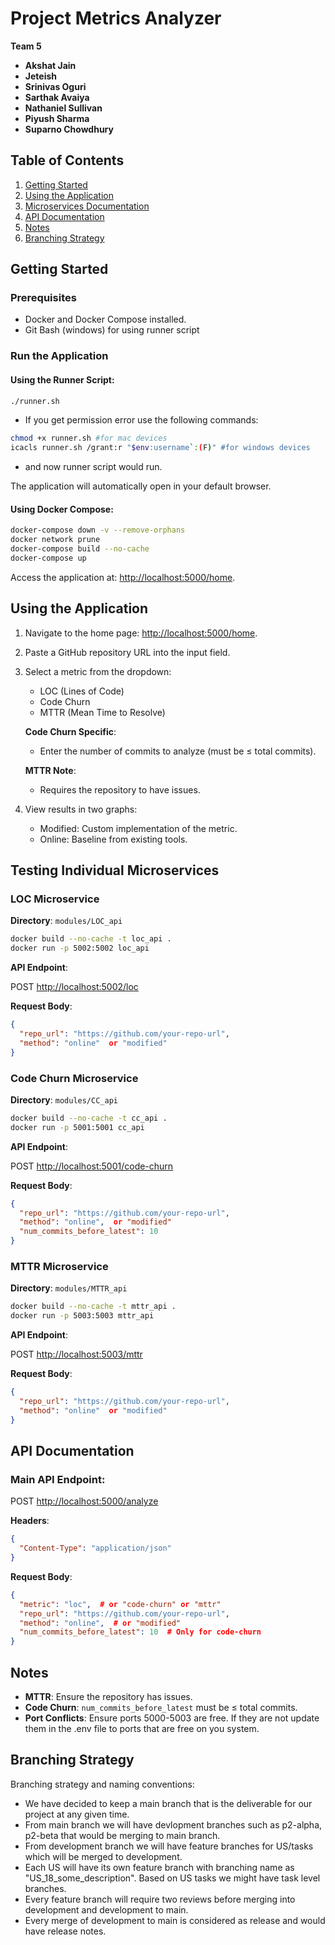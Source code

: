 
# Project Metrics Analyzer

**Team 5**

- **Akshat Jain**
- **Jeteish**
- **Srinivas Oguri**
- **Sarthak Avaiya**
- **Nathaniel Sullivan**
- **Piyush Sharma**
- **Suparno Chowdhury**

## Table of Contents
1. [Getting Started](#getting-started)
2. [Using the Application](#using-the-application)
3. [Microservices Documentation](#testing-individual-microservices)
4. [API Documentation](#api-documentation)
5. [Notes](#notes)
5. [Branching Strategy](#branching-strategy)

## Getting Started

### Prerequisites
- Docker and Docker Compose installed.
- Git Bash (windows) for using runner script

### Run the Application

#### Using the Runner Script:

```bash
./runner.sh
```
- If you get permission error use the following commands:
```bash
chmod +x runner.sh #for mac devices
icacls runner.sh /grant:r "$env:username`:(F)" #for windows devices
```
- and now runner script would run.  

The application will automatically open in your default browser.

#### Using Docker Compose:

```bash
docker-compose down -v --remove-orphans  
docker network prune  
docker-compose build --no-cache  
docker-compose up  
```

Access the application at: [http://localhost:5000/home](http://localhost:5000/home).

## Using the Application

1. Navigate to the home page: [http://localhost:5000/home](http://localhost:5000/home).
2. Paste a GitHub repository URL into the input field.
3. Select a metric from the dropdown:
   - LOC (Lines of Code)
   - Code Churn
   - MTTR (Mean Time to Resolve)

   **Code Churn Specific**:
   - Enter the number of commits to analyze (must be ≤ total commits).

   **MTTR Note**:
   - Requires the repository to have issues.

4. View results in two graphs:
   - Modified: Custom implementation of the metric.
   - Online: Baseline from existing tools.

## Testing Individual Microservices

### LOC Microservice

**Directory**: `modules/LOC_api`

```bash
docker build --no-cache -t loc_api .
docker run -p 5002:5002 loc_api
```

**API Endpoint**:

POST [http://localhost:5002/loc](http://localhost:5002/loc)

**Request Body**:

```json
{
  "repo_url": "https://github.com/your-repo-url",
  "method": "online"  or "modified"
}
```

### Code Churn Microservice

**Directory**: `modules/CC_api`

```bash
docker build --no-cache -t cc_api .
docker run -p 5001:5001 cc_api
```

**API Endpoint**:

POST [http://localhost:5001/code-churn](http://localhost:5001/code-churn)

**Request Body**:

```json
{
  "repo_url": "https://github.com/your-repo-url",
  "method": "online",  or "modified"
  "num_commits_before_latest": 10
}
```

### MTTR Microservice

**Directory**: `modules/MTTR_api`

```bash
docker build --no-cache -t mttr_api .
docker run -p 5003:5003 mttr_api
```

**API Endpoint**:

POST [http://localhost:5003/mttr](http://localhost:5003/mttr)

**Request Body**:

```json
{
  "repo_url": "https://github.com/your-repo-url",
  "method": "online"  or "modified"
}
```

## API Documentation

### Main API Endpoint:

POST [http://localhost:5000/analyze](http://localhost:5000/analyze)

**Headers**:

```json
{
  "Content-Type": "application/json"
}
```

**Request Body**:

```json
{
  "metric": "loc",  # or "code-churn" or "mttr"
  "repo_url": "https://github.com/your-repo-url",
  "method": "online",  # or "modified"
  "num_commits_before_latest": 10  # Only for code-churn
}
```

## Notes

- **MTTR**: Ensure the repository has issues.
- **Code Churn**: `num_commits_before_latest` must be ≤ total commits.
- **Port Conflicts**: Ensure ports 5000-5003 are free. If they are not update them in the .env file to ports that are free on you system.

## Branching Strategy
Branching strategy and naming conventions:
- We have decided to keep a main branch that is the deliverable for our project at any given time.
- From main branch we will have devlopment branches such as p2-alpha, p2-beta that would be merging to main branch.
- From development branch we will have feature branches for US/tasks which will be merged to development.
- Each US will have its own feature branch with branching name as "US_18_some_description". Based on US tasks we might have task level branches.
- Every feature branch will require two reviews before merging into development and development to main.
- Every merge of development to main is considered as release and would have release notes. 
